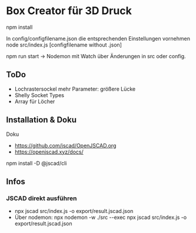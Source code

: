 # Box Creator für 3D Druck

npm install

In config/configfilename.json die entsprechenden Einstellungen vornehmen
node src/index.js [configfilename without .json]

npm run start -> Nodemon mit Watch über Änderungen in src oder config.


## ToDo
* Lochrastersockel mehr Parameter: größere Lücke
* Shelly Socket Types
* Array für Löcher

## Installation & Doku
Doku
* https://github.com/jscad/OpenJSCAD.org
* https://openjscad.xyz/docs/

npm install -D @jscad/cli

## Infos
### JSCAD direkt ausführen
* npx jscad src/index.js -o export/result.jscad.json
* Über nodemon: npx nodemon -w ./src --exec npx jscad src/index.js -o export/result.jscad.json
